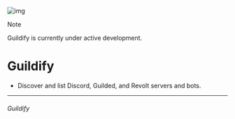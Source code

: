 ![img](https://avatars.githubusercontent.com/u/191465638?s=200&v=4)

> [!NOTE]
> Guildify is currently under active development.

# Guildify
- Discover and list Discord, Guilded, and Revolt servers and bots.

---
###### Guildify
